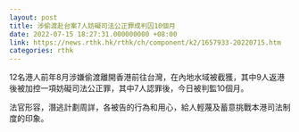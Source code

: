```yaml
---
layout: post
title: 涉偷渡赴台案7人妨礙司法公正罪成判囚10個月
date: 2022-07-15 18:27:31.000000000 +08:00
link: https://news.rthk.hk/rthk/ch/component/k2/1657933-20220715.htm
categories: rthk
---
```


12名港人前年8月涉嫌偷渡離開香港前往台灣，在內地水域被截獲，其中9人返港後被加控一項妨礙司法公正罪，其中7人認罪後，今日被判監10個月。

法官形容，潛逃計劃周詳，各被告的行為和用心，給人輕蔑及蓄意挑戰本港司法制度的印象。
